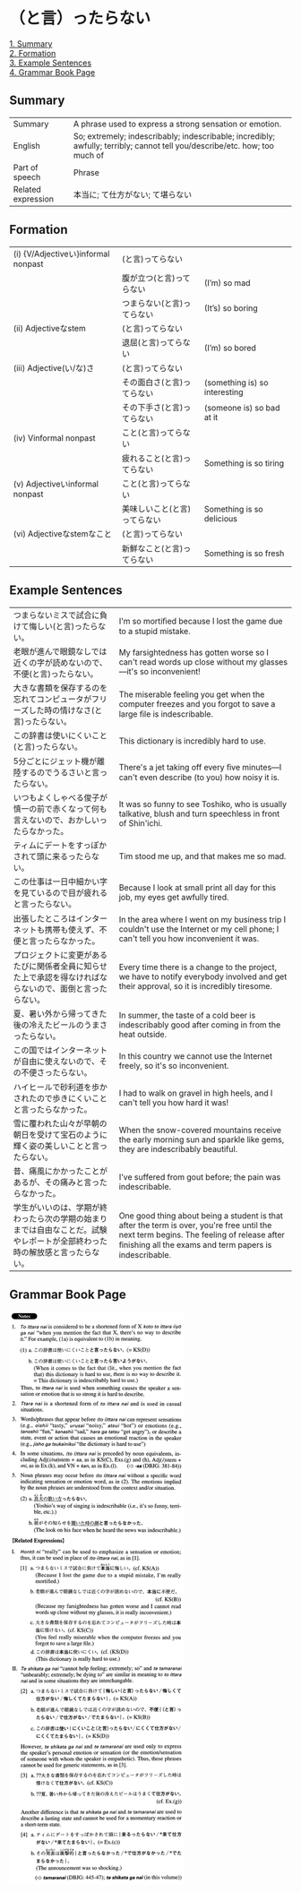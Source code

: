 # （と言）ったらない

[1. Summary](#summary)<br>
[2. Formation](#formation)<br>
[3. Example Sentences](#example-sentences)<br>
[4. Grammar Book Page](#grammar-book-page)<br>


## Summary

<table><tr>   <td>Summary</td>   <td>A phrase used to express a strong sensation or emotion.</td></tr><tr>   <td>English</td>   <td>So; extremely; indescribably; indescribable; incredibly; awfully; terribly; cannot tell you/describe/etc. how; too much of</td></tr><tr>   <td>Part of speech</td>   <td>Phrase</td></tr><tr>   <td>Related expression</td>   <td>本当に; て仕方がない; て堪らない</td></tr></table>

## Formation

<table class="table"><tbody><tr class="tr head"><td class="td"><span class="numbers">(i)</span> <span class="bold">{V/Adjectiveい}informal nonpast</span></td><td class="td"><span>(</span><span class="concept">と言</span>)<span class="concept">ってらない</span></td><td class="td"></td></tr><tr class="tr"><td class="td"></td><td class="td"><span>腹が立つ(</span><span class="concept">と言</span>)<span class="concept">ってらない</span></td><td class="td"><span>(I’m) so mad</span></td></tr><tr class="tr"><td class="td"></td><td class="td"><span>つまらない(</span><span class="concept">と言</span>)<span class="concept">ってらない</span></td><td class="td"><span>(It’s) so boring</span></td></tr><tr class="tr head"><td class="td"><span class="numbers">(ii)</span> <span class="bold">Adjectiveなstem</span></td><td class="td"><span>(</span><span class="concept">と言</span>)<span class="concept">ってらない</span></td><td class="td"></td></tr><tr class="tr"><td class="td"></td><td class="td"><span>退屈(</span><span class="concept">と言</span>)<span class="concept">ってらない</span></td><td class="td"><span>(I’m) so bored</span></td></tr><tr class="tr head"><td class="td"><span class="numbers">(iii)</span> <span class="bold">Adjective(い/な)さ</span></td><td class="td"><span>(</span><span class="concept">と言</span>)<span class="concept">ってらない</span></td><td class="td"></td></tr><tr class="tr"><td class="td"></td><td class="td"><span>その面白さ(</span><span class="concept">と言</span>)<span class="concept">ってらない</span></td><td class="td"><span>(something is) so interesting</span></td></tr><tr class="tr"><td class="td"></td><td class="td"><span>その下手さ(</span><span class="concept">と言</span>)<span class="concept">ってらない</span></td><td class="td"><span>(someone is) so bad at it</span></td></tr><tr class="tr head"><td class="td"><span class="numbers">(iv)</span> <span class="bold">Vinformal nonpast</span></td><td class="td"><span>こと(</span><span class="concept">と言</span>)<span class="concept">ってらない</span></td><td class="td"></td></tr><tr class="tr"><td class="td"></td><td class="td"><span>疲れること(</span><span class="concept">と言</span>)<span class="concept">ってらない</span></td><td class="td"><span>Something is so tiring</span></td></tr><tr class="tr head"><td class="td"><span class="numbers">(v)</span> <span class="bold">Adjectiveいinformal nonpast</span></td><td class="td"><span>こと(</span><span class="concept">と言</span>)<span class="concept">ってらない</span></td><td class="td"></td></tr><tr class="tr"><td class="td"></td><td class="td"><span>美味しいこと(</span><span class="concept">と言</span>)<span class="concept">ってらない</span></td><td class="td"><span>Something is so delicious</span></td></tr><tr class="tr head"><td class="td"><span class="numbers">(vi)</span> <span class="bold">Adjectiveなstemなこと</span></td><td class="td"><span>(</span><span class="concept">と言</span>)<span class="concept">ってらない</span></td><td class="td"></td></tr><tr class="tr"><td class="td"></td><td class="td"><span>新鮮なこと(</span><span class="concept">と言</span>)<span class="concept">ってらない</span></td><td class="td"><span>Something is so fresh</span></td></tr></tbody></table>

## Example Sentences

<table><tr>   <td>つまらないミスで試合に負けて悔しい(と言)ったらない。</td>   <td>I'm so mortiﬁed because I lost the game due to a stupid mistake.</td></tr><tr>   <td>老眼が進んで眼鏡なしでは近くの字が読めないので、不便(と言)ったらない。</td>   <td>My farsightedness has gotten worse so I can't read words up close without my glasses—it's so inconvenient!</td></tr><tr>   <td>大きな書類を保存するのを忘れてコンピュータがフリーズした時の情けなさ(と言)ったらない。</td>   <td>The miserable feeling you get when the computer freezes and you forgot to save a large ﬁle is indescribable.</td></tr><tr>   <td>この辞書は使いにくいこと(と言)ったらない。</td>   <td>This dictionary is incredibly hard to use.</td></tr><tr>   <td>5分ごとにジェット機が離陸するのでうるさいと言ったらない。</td>   <td>There's a jet taking off every ﬁve minutes—I can't even describe (to you) how noisy it is.</td></tr><tr>   <td>いつもよくしゃべる俊子が慎一の前で赤くなって何も言えないので、おかしいったらなかった。</td>   <td>It was so funny to see Toshiko, who is usually talkative, blush and turn speechless in front of Shin'ichi.</td></tr><tr>   <td>ティムにデートをすっぽかされて頭に来るったらない。</td>   <td>Tim stood me up, and that makes me so mad.</td></tr><tr>   <td>この仕事は一日中細かい字を見ているので目が疲れると言ったらない。</td>   <td>Because I look at small print all day for this job, my eyes get awfully tired.</td></tr><tr>   <td>出張したところはインターネットも携帯も使えず、不便と言ったらなかった。</td>   <td>In the area where I went on my business trip I couldn't use the Internet or my cell phone; I can't tell you how inconvenient it was.</td></tr><tr>   <td>プロジェクトに変更があるたびに関係者全員に知らせた上で承認を得なければならないので、面倒と言ったらない。</td>   <td>Every time there is a change to the project, we have to notify everybody involved and get their approval, so it is incredibly tiresome.</td></tr><tr>   <td>夏、暑い外から帰ってきた後の冷えたビールのうまさったらない。</td>   <td>In summer, the taste of a cold beer is indescribably good after coming in from the heat outside.</td></tr><tr>   <td>この国ではインターネットが自由に使えないので、その不便さったらない。</td>   <td>In this country we cannot use the Internet freely, so it's so inconvenient.</td></tr><tr>   <td>ハイヒールで砂利道を歩かされたので歩きにくいことと言ったらなかった。</td>   <td>I had to walk on gravel in high heels, and I can't tell you how hard it was!</td></tr><tr>   <td>雪に覆われた山々が早朝の朝日を受けて宝石のように輝く姿の美しいことと言ったらない。</td>   <td>When the snow-covered mountains receive the early morning sun and sparkle like gems, they are indescribably beautiful.</td></tr><tr>   <td>昔、痛風にかかったことがあるが、その痛みと言ったらなかった。</td>   <td>I've suffered from gout before; the pain was indescribable.</td></tr><tr>   <td>学生がいいのは、学期が終わったら次の学期の始まりまでは自由なことだ。試験やレポートが全部終わった時の解放感と言ったらない。</td>   <td>One good thing about being a student is that after the term is over, you're free until the next term begins. The feeling of release after ﬁnishing all the exams and term papers is indescribable.</td></tr></table>

## Grammar Book Page

![](../img/Advanced(と言)ったらない.png)

